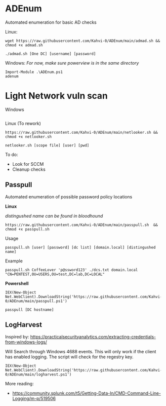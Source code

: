 # ADEnum
Automated enumeration for basic AD checks

Linux:
```
wget https://raw.githubusercontent.com/Kahvi-0/ADEnum/main/admad.sh && chmod +x admad.sh
```

```
./admad.sh [One DC] [username] [password]
```

Windows:
*For now, make sure powerview is in the same directory*
```
Import-Module .\ADEnum.ps1
adenum
```


# Light Network vuln scan
Windows
```
```


Linux (To rework)
```
https://raw.githubusercontent.com/Kahvi-0/ADEnum/main/netlooker.sh && chmod +x netlooker.sh
```
```
netlooker.sh [scope file] [user] [pwd]
```


To do:
- Look for SCCM
- Cleanup checks

## Passpull
Automated enumeration of possible password policy locations 

**Linux**

_distingushed name can be found in bloodhound_

```
https://raw.githubusercontent.com/Kahvi-0/ADEnum/main/passpull.sh  && chmod +x passpull.sh
```

Usage
```
passpull.sh [user] [password] [dc list] [domain.local] [distingushed name]
```
Example
```
passpull.sh CoffeeLover 'p@ssword123' ./dcs.txt domain.local "CN=PENTEST,OU=USERS,OU=test,DC=lab,DC=LOCAL"
```

**Powershell**

```
IEX(New-Object Net.WebClient).DownloadString('https://raw.githubusercontent.com/Kahvi-0/ADEnum/main/passpull.ps1')
```

```
passpull [DC hostname]
```


## LogHarvest
Inspired by: https://practicalsecurityanalytics.com/extracting-credentials-from-windows-logs/

Will Search through Windows 4688 events. This will only work if the client has enabled logging. The script will check for the regestry key. 
```
IEX(New-Object Net.WebClient).DownloadString('https://raw.githubusercontent.com/Kahvi-0/ADEnum/main/logharvest.ps1')
```
More reading:
- https://community.splunk.com/t5/Getting-Data-In/CMD-Command-Line-Logging/m-p/519506
